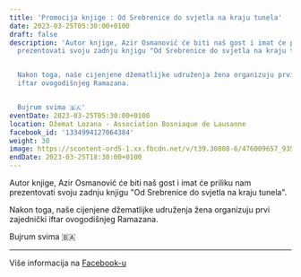 ```yaml
---
title: 'Promocija knjige : Od Srebrenice do svjetla na kraju tunela'
date: 2023-03-25T05:30:00+0100
draft: false
description: 'Autor knjige, Azir Osmanović će biti naš gost i imat će priliku nam
  prezentovati svoju zadnju knjigu "Od Srebrenice do svjetla na kraju tunela".


  Nakon toga, naše cijenjene džematlijke udruženja žena organizuju prvi zajednički
  iftar ovogodišnjeg Ramazana.


  Bujrum svima 🇧🇦'
eventDate: 2023-03-25T05:30:00+0100
location: Džemat Lozana - Association Bosniaque de Lausanne
facebook_id: '1334994127064384'
weight: 30
image: https://scontent-ord5-1.xx.fbcdn.net/v/t39.30808-6/476009657_935496042044329_8178626072168630847_n.jpg?_nc_cat=101&ccb=1-7&_nc_sid=9e60e4&_nc_ohc=IwsaULf5bo4Q7kNvwFwo-X7&_nc_oc=AdkM2tutKTHmgQ8306AkZWAQSIrwlKh2wPnC1ErGPE93Cn5jusD6W3pSdD4NFWa-QFs&_nc_zt=23&_nc_ht=scontent-ord5-1.xx&edm=ABTKTjYEAAAA&_nc_gid=VwIOYPOzZac8DwUFc89y_Q&oh=00_AfUln0G-LBV4Rs3QtyjP6oDTFW1OUwg6RkXKGfBPNIFDeA&oe=68BADA9C
endDate: 2023-03-25T18:30:00+0100
---
```


Autor knjige, Azir Osmanović će biti naš gost i imat će priliku nam prezentovati svoju zadnju knjigu "Od Srebrenice do svjetla na kraju tunela".

Nakon toga, naše cijenjene džematlijke udruženja žena organizuju prvi zajednički iftar ovogodišnjeg Ramazana.

Bujrum svima 🇧🇦

---

Više informacija na [Facebook-u](https://facebook.com/events/1334994127064384)